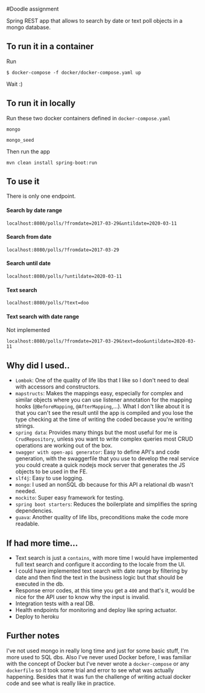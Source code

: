 #Doodle assignment

Spring REST app that allows to search by date or text poll objects in a mongo database.

## To run it in a container

Run

`$ docker-compose -f docker/docker-compose.yaml up`

Wait :)

## To run it in locally

Run these two docker containers defined in `docker-compose.yaml`

`mongo`

`mongo_seed`

Then run the app

`mvn clean install spring-boot:run`


## To use it
There is only one endpoint.

#### Search by date range

`localhost:8080/polls/?fromdate=2017-03-29&untildate=2020-03-11`

#### Search from date

`localhost:8080/polls/?fromdate=2017-03-29`

#### Search until date

`localhost:8080/polls/?untildate=2020-03-11`

#### Text search

`localhost:8080/polls/?text=doo`

#### Text search with date range
Not implemented

`localhost:8080/polls/?fromdate=2017-03-29&text=doo&untildate=2020-03-11`


## Why did I used..

- `Lombok`: One of the quality of life libs that I like so I don't need to deal with accessors and constructors.
- `mapstructs`: Makes the mappings easy, especially for complex and similar objects where you can use listener annotation for the mapping hooks (`@BeforeMapping`, `@AfterMapping`,...). What I don't like about it is that you can't see the result until the app is compiled and you lose the type checking at the time of writing the coded because you're writing strings.
- `spring data`: Provides many things but the most useful for me is `CrudRepository`, unless you want to write complex queries most CRUD operations are working out of the box.
- `swagger with open-api generator`: Easy to define API's and code generation, with the swaggerfile that you use to develop the real service you could create a quick nodejs mock server that generates the JS objects to be used in the FE.
- `slf4j`: Easy to use logging.
- `mongo`: I used an nonSQL db because for this API a relational db wasn't needed.
- `mockito`: Super easy framework for testing.
- `spring boot starters`: Reduces the boilerplate and simplifies the spring dependencies.
- `guava`: Another quality of life libs, preconditions make the code more readable.

## If had more time...

- Text search is just a `contains`, with more time I would have implemented full text search and configure it according to the locale from the UI.
- I could have implemented text search with date range by filtering by date and then find the text in the business logic but that should be executed in the db.
- Response error codes, at this time you get a `400` and that's it, would be nice for the API user to know why the input is invalid.
- Integration tests with a real DB.
- Health endpoints for monitoring and deploy like spring actuator.
- Deploy to heroku

## Further notes

I've not used mongo in really long time and just for some basic stuff, I'm more used to SQL dbs.
Also I've never used Docker before, I was familiar with the concept of Docker but I've never wrote a `docker-compose` or any `dockerfile` so it took some trial and error to see what was actually happening.
Besides that it was fun the challenge of writing actual docker code and see what is really like in practice.
